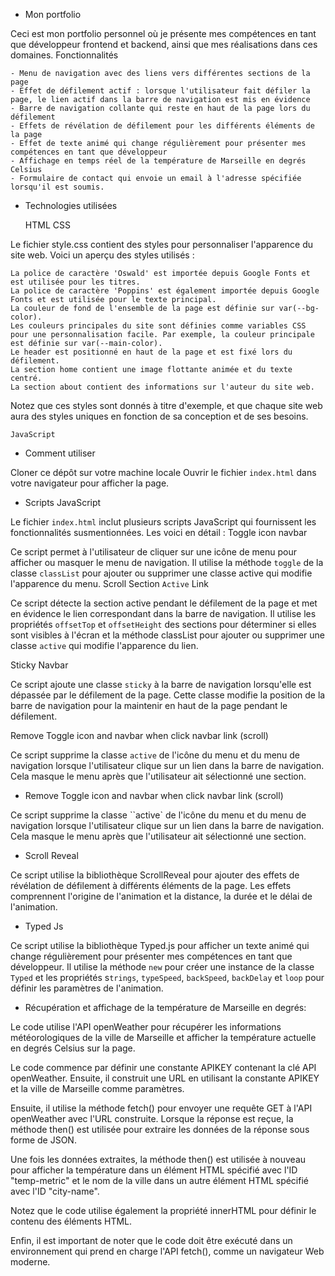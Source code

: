 * Mon portfolio

Ceci est mon portfolio personnel où je présente mes compétences en tant que développeur frontend et backend, ainsi que mes réalisations dans ces domaines.
Fonctionnalités

    - Menu de navigation avec des liens vers différentes sections de la page
    - Effet de défilement actif : lorsque l'utilisateur fait défiler la page, le lien actif dans la barre de navigation est mis en évidence
    - Barre de navigation collante qui reste en haut de la page lors du défilement
    - Effets de révélation de défilement pour les différents éléments de la page
    - Effet de texte animé qui change régulièrement pour présenter mes compétences en tant que développeur
    - Affichage en temps réel de la température de Marseille en degrés Celsius
    - Formulaire de contact qui envoie un email à l'adresse spécifiée lorsqu'il est soumis.

* Technologies utilisées

    HTML
    CSS

Le fichier style.css contient des styles pour personnaliser l'apparence du site web. Voici un aperçu des styles utilisés :

    La police de caractère 'Oswald' est importée depuis Google Fonts et est utilisée pour les titres.
    La police de caractère 'Poppins' est également importée depuis Google Fonts et est utilisée pour le texte principal.
    La couleur de fond de l'ensemble de la page est définie sur var(--bg-color).
    Les couleurs principales du site sont définies comme variables CSS pour une personnalisation facile. Par exemple, la couleur principale est définie sur var(--main-color).
    Le header est positionné en haut de la page et est fixé lors du défilement.
    La section home contient une image flottante animée et du texte centré.
    La section about contient des informations sur l'auteur du site web.

Notez que ces styles sont donnés à titre d'exemple, et que chaque site web aura des styles uniques en fonction de sa conception et de ses besoins.

    JavaScript

* Comment utiliser

Cloner ce dépôt sur votre machine locale
Ouvrir le fichier `index.html` dans votre navigateur pour afficher la page.

* Scripts JavaScript

 Le fichier `index.html` inclut plusieurs scripts JavaScript qui fournissent les fonctionnalités susmentionnées. Les voici en détail :
Toggle icon navbar

Ce script permet à l'utilisateur de cliquer sur une icône de menu pour afficher ou masquer le menu de navigation. Il utilise la méthode `toggle` de la classe `classList` pour ajouter ou supprimer une classe active qui modifie l'apparence du menu.
Scroll Section `Active` Link

Ce script détecte la section active pendant le défilement de la page et met en évidence le lien correspondant dans la barre de navigation. Il utilise les propriétés `offsetTop` et `offsetHeight` des sections pour déterminer si elles sont visibles à l'écran et la méthode classList pour ajouter ou supprimer une classe `active` qui modifie l'apparence du lien.

Sticky Navbar

Ce script ajoute une classe `sticky` à la barre de navigation lorsqu'elle est dépassée par le défilement de la page. Cette classe modifie la position de la barre de navigation pour la maintenir en haut de la page pendant le défilement.

Remove Toggle icon and navbar when click navbar link (scroll)

Ce script supprime la classe `active` de l'icône du menu et du menu de navigation lorsque l'utilisateur clique sur un lien dans la barre de navigation. Cela masque le menu après que l'utilisateur ait sélectionné une section.


* Remove Toggle icon and navbar when click navbar link (scroll)

Ce script supprime la classe ``active` de l'icône du menu et du menu de navigation lorsque l'utilisateur clique sur un lien dans la barre de navigation. Cela masque le menu après que l'utilisateur ait sélectionné une section.


* Scroll Reveal

Ce script utilise la bibliothèque ScrollReveal pour ajouter des effets de révélation de défilement à différents éléments de la page. Les effets comprennent l'origine de l'animation et la distance, la durée et le délai de l'animation.


* Typed Js

Ce script utilise la bibliothèque Typed.js pour afficher un texte animé qui change régulièrement pour présenter mes compétences en tant que développeur. Il utilise la méthode `new` pour créer une instance de la classe `Typed` et les propriétés s`trings`, `typeSpeed`, `backSpeed`, `backDelay` et `loop` pour définir les paramètres de l'animation.


* Récupération et affichage de la température de Marseille en degrés:

Le code utilise l'API openWeather pour récupérer les informations météorologiques de la ville de Marseille et afficher la température actuelle en degrés Celsius sur la page.

Le code commence par définir une constante APIKEY contenant la clé API openWeather. Ensuite, il construit une URL en utilisant la constante APIKEY et la ville de Marseille comme paramètres.

Ensuite, il utilise la méthode fetch() pour envoyer une requête GET à l'API openWeather avec l'URL construite. Lorsque la réponse est reçue, la méthode then() est utilisée pour extraire les données de la réponse sous forme de JSON.

Une fois les données extraites, la méthode then() est utilisée à nouveau pour afficher la température dans un élément HTML spécifié avec l'ID "temp-metric" et le nom de la ville dans un autre élément HTML spécifié avec l'ID "city-name".

Notez que le code utilise également la propriété innerHTML pour définir le contenu des éléments HTML.

Enfin, il est important de noter que le code doit être exécuté dans un environnement qui prend en charge l'API fetch(), comme un navigateur Web moderne.